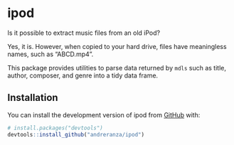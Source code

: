 
<!-- README.md is generated from README.Rmd. Please edit that file -->

# ipod

<!-- badges: start -->
<!-- badges: end -->

Is it possible to extract music files from an old iPod?

Yes, it is. However, when copied to your hard drive, files have
meaningless names, such as “ABCD.mp4”.

This package provides utilities to parse data returned by `mdls` such as
title, author, composer, and genre into a tidy data frame.

## Installation

You can install the development version of ipod from
[GitHub](https://github.com/) with:

``` r
# install.packages("devtools")
devtools::install_github("andreranza/ipod")
```
